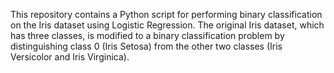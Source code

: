 This repository contains a Python script for performing binary classification on the Iris dataset using Logistic Regression. The original Iris dataset, which has three classes, is modified to a binary classification problem by distinguishing class 0 (Iris Setosa) from the other two classes (Iris Versicolor and Iris Virginica).

